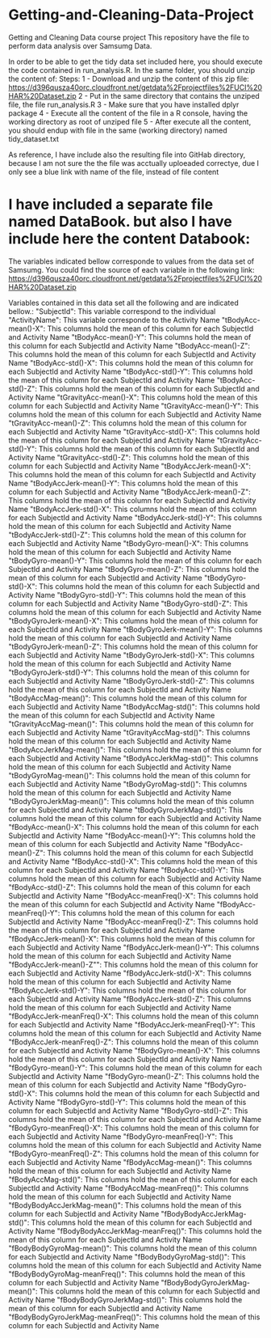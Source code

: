 Getting-and-Cleaning-Data-Project
=================================

Getting and Cleaning Data course project
This repository have the file to perform data analysis over Samsumg Data.

In order to be able to get the tidy data set included here, you should execute the code contained in run_analysis.R.
In the same folder, you should unzip the content of:
Steps:
1 - Download and unzip the content of this zip file: 
	https://d396qusza40orc.cloudfront.net/getdata%2Fprojectfiles%2FUCI%20HAR%20Dataset.zip 
2 - Put in the same directory that contains the unziped file, the file run_analysis.R
3 - Make sure that you have installed dplyr package
4 - Execute all the content of the file in a R console,  having the working directory as root of unziped file
5 - After execute all the content, you should endup with file in the same (working directory)
	named tidy_dataset.txt

As reference, I have include also the resulting file into GitHab directory, because I am not sure
the the file was acctually uploeaded correctye, due I only see a blue link with name of the file, instead of file content

I have included a separate file named DataBook. but also I have include here the content
Databook:
=================================

The variables indicated bellow corresponde to values from the data set of Samsumg. You could find
the source of each variable in the following link:
https://d396qusza40orc.cloudfront.net/getdata%2Fprojectfiles%2FUCI%20HAR%20Dataset.zip 

Variables contained in this data set all the following and are indicated bellow.:
"SubjectId": This variable correspond to the individual
"ActivityName": This variable corresponde to the Activity Name
"tBodyAcc-mean()-X": This columns hold the mean of this column for each SubjectId and Activity Name
"tBodyAcc-mean()-Y": This columns hold the mean of this column for each SubjectId and Activity Name
"tBodyAcc-mean()-Z": This columns hold the mean of this column for each SubjectId and Activity Name
"tBodyAcc-std()-X": This columns hold the mean of this column for each SubjectId and Activity Name
"tBodyAcc-std()-Y": This columns hold the mean of this column for each SubjectId and Activity Name
"tBodyAcc-std()-Z": This columns hold the mean of this column for each SubjectId and Activity Name
"tGravityAcc-mean()-X": This columns hold the mean of this column for each SubjectId and Activity Name
"tGravityAcc-mean()-Y": This columns hold the mean of this column for each SubjectId and Activity Name
"tGravityAcc-mean()-Z": This columns hold the mean of this column for each SubjectId and Activity Name
"tGravityAcc-std()-X": This columns hold the mean of this column for each SubjectId and Activity Name
"tGravityAcc-std()-Y": This columns hold the mean of this column for each SubjectId and Activity Name
"tGravityAcc-std()-Z": This columns hold the mean of this column for each SubjectId and Activity Name
"tBodyAccJerk-mean()-X": This columns hold the mean of this column for each SubjectId and Activity Name
"tBodyAccJerk-mean()-Y": This columns hold the mean of this column for each SubjectId and Activity Name
"tBodyAccJerk-mean()-Z": This columns hold the mean of this column for each SubjectId and Activity Name
"tBodyAccJerk-std()-X": This columns hold the mean of this column for each SubjectId and Activity Name
"tBodyAccJerk-std()-Y": This columns hold the mean of this column for each SubjectId and Activity Name
"tBodyAccJerk-std()-Z": This columns hold the mean of this column for each SubjectId and Activity Name
"tBodyGyro-mean()-X": This columns hold the mean of this column for each SubjectId and Activity Name
"tBodyGyro-mean()-Y": This columns hold the mean of this column for each SubjectId and Activity Name
"tBodyGyro-mean()-Z": This columns hold the mean of this column for each SubjectId and Activity Name
"tBodyGyro-std()-X": This columns hold the mean of this column for each SubjectId and Activity Name
"tBodyGyro-std()-Y": This columns hold the mean of this column for each SubjectId and Activity Name
"tBodyGyro-std()-Z": This columns hold the mean of this column for each SubjectId and Activity Name
"tBodyGyroJerk-mean()-X": This columns hold the mean of this column for each SubjectId and Activity Name
"tBodyGyroJerk-mean()-Y": This columns hold the mean of this column for each SubjectId and Activity Name
"tBodyGyroJerk-mean()-Z": This columns hold the mean of this column for each SubjectId and Activity Name
"tBodyGyroJerk-std()-X": This columns hold the mean of this column for each SubjectId and Activity Name
"tBodyGyroJerk-std()-Y": This columns hold the mean of this column for each SubjectId and Activity Name
"tBodyGyroJerk-std()-Z": This columns hold the mean of this column for each SubjectId and Activity Name
"tBodyAccMag-mean()": This columns hold the mean of this column for each SubjectId and Activity Name
"tBodyAccMag-std()": This columns hold the mean of this column for each SubjectId and Activity Name
"tGravityAccMag-mean()": This columns hold the mean of this column for each SubjectId and Activity Name
"tGravityAccMag-std()": This columns hold the mean of this column for each SubjectId and Activity Name
"tBodyAccJerkMag-mean()": This columns hold the mean of this column for each SubjectId and Activity Name
"tBodyAccJerkMag-std()": This columns hold the mean of this column for each SubjectId and Activity Name
"tBodyGyroMag-mean()": This columns hold the mean of this column for each SubjectId and Activity Name
"tBodyGyroMag-std()": This columns hold the mean of this column for each SubjectId and Activity Name
"tBodyGyroJerkMag-mean()": This columns hold the mean of this column for each SubjectId and Activity Name
"tBodyGyroJerkMag-std()": This columns hold the mean of this column for each SubjectId and Activity Name
"fBodyAcc-mean()-X": This columns hold the mean of this column for each SubjectId and Activity Name
"fBodyAcc-mean()-Y": This columns hold the mean of this column for each SubjectId and Activity Name
"fBodyAcc-mean()-Z": This columns hold the mean of this column for each SubjectId and Activity Name
"fBodyAcc-std()-X": This columns hold the mean of this column for each SubjectId and Activity Name
"fBodyAcc-std()-Y": This columns hold the mean of this column for each SubjectId and Activity Name
"fBodyAcc-std()-Z": This columns hold the mean of this column for each SubjectId and Activity Name
"fBodyAcc-meanFreq()-X": This columns hold the mean of this column for each SubjectId and Activity Name
"fBodyAcc-meanFreq()-Y": This columns hold the mean of this column for each SubjectId and Activity Name
"fBodyAcc-meanFreq()-Z": This columns hold the mean of this column for each SubjectId and Activity Name
"fBodyAccJerk-mean()-X": This columns hold the mean of this column for each SubjectId and Activity Name
"fBodyAccJerk-mean()-Y": This columns hold the mean of this column for each SubjectId and Activity Name
"fBodyAccJerk-mean()-Z"": This columns hold the mean of this column for each SubjectId and Activity Name
"fBodyAccJerk-std()-X": This columns hold the mean of this column for each SubjectId and Activity Name
"fBodyAccJerk-std()-Y": This columns hold the mean of this column for each SubjectId and Activity Name
"fBodyAccJerk-std()-Z": This columns hold the mean of this column for each SubjectId and Activity Name
"fBodyAccJerk-meanFreq()-X": This columns hold the mean of this column for each SubjectId and Activity Name
"fBodyAccJerk-meanFreq()-Y": This columns hold the mean of this column for each SubjectId and Activity Name
"fBodyAccJerk-meanFreq()-Z": This columns hold the mean of this column for each SubjectId and Activity Name
"fBodyGyro-mean()-X": This columns hold the mean of this column for each SubjectId and Activity Name
"fBodyGyro-mean()-Y": This columns hold the mean of this column for each SubjectId and Activity Name
"fBodyGyro-mean()-Z": This columns hold the mean of this column for each SubjectId and Activity Name
"fBodyGyro-std()-X": This columns hold the mean of this column for each SubjectId and Activity Name
"fBodyGyro-std()-Y": This columns hold the mean of this column for each SubjectId and Activity Name
"fBodyGyro-std()-Z": This columns hold the mean of this column for each SubjectId and Activity Name
"fBodyGyro-meanFreq()-X": This columns hold the mean of this column for each SubjectId and Activity Name
"fBodyGyro-meanFreq()-Y": This columns hold the mean of this column for each SubjectId and Activity Name
"fBodyGyro-meanFreq()-Z": This columns hold the mean of this column for each SubjectId and Activity Name
"fBodyAccMag-mean()": This columns hold the mean of this column for each SubjectId and Activity Name
"fBodyAccMag-std()": This columns hold the mean of this column for each SubjectId and Activity Name
"fBodyAccMag-meanFreq()": This columns hold the mean of this column for each SubjectId and Activity Name
"fBodyBodyAccJerkMag-mean()": This columns hold the mean of this column for each SubjectId and Activity Name
"fBodyBodyAccJerkMag-std()": This columns hold the mean of this column for each SubjectId and Activity Name
"fBodyBodyAccJerkMag-meanFreq()": This columns hold the mean of this column for each SubjectId and Activity Name
"fBodyBodyGyroMag-mean()": This columns hold the mean of this column for each SubjectId and Activity Name
"fBodyBodyGyroMag-std()": This columns hold the mean of this column for each SubjectId and Activity Name
"fBodyBodyGyroMag-meanFreq()": This columns hold the mean of this column for each SubjectId and Activity Name
"fBodyBodyGyroJerkMag-mean()": This columns hold the mean of this column for each SubjectId and Activity Name
"fBodyBodyGyroJerkMag-std()": This columns hold the mean of this column for each SubjectId and Activity Name
"fBodyBodyGyroJerkMag-meanFreq()": This columns hold the mean of this column for each SubjectId and Activity Name
